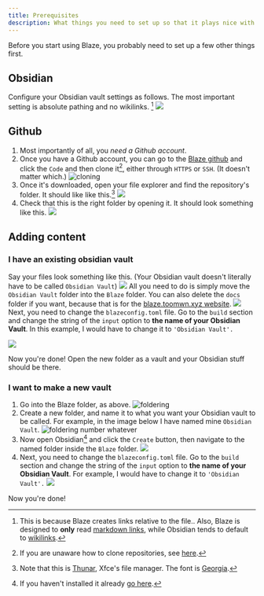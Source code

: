 ```yaml
---
title: Prerequisites
description: What things you need to set up so that it plays nice with Blaze.
---
```


Before you start using Blaze, you probably need to set up a few other things first.

## Obsidian
Configure your Obsidian vault settings as follows. The most important setting is absolute pathing and no wikilinks. [^1]
![](../assets/obbysettings.png)
## Github
1. Most importantly of all, you *need a Github account*.
2. Once you have a Github account, you can go to the [Blaze github](https://github.com/EddieTheEd/Blaze) and click the `Code` and then clone it[^2], either through `HTTPS` or `SSH`. (It doesn't matter which.)
![cloning](../cloning.png)
3. Once it's downloaded, open your file explorer and find the repository's folder. It should like like this.[^3]
![](../assets/foldering.png)
4. Check that this is the right folder by opening it. It should look something like this.
![](../assets/foldering2.png)
## Adding content
### I have an existing obsidian vault
Say your files look something like this. (Your Obsidian vault doesn't literally have to be called `Obsidian Vault`)
![](../assets/foldering2-1.png)
All you need to do is simply move the `Obsidian Vault` folder into the `Blaze` folder. You can also delete the `docs` folder if you want, because that is for the [blaze.toomwn.xyz website](https://blaze.toomwn.xyz/).
![](../assets/foldering%20number%20whatever.png)
Next, you need to change the `blazeconfig.toml` file.
Go to the `build` section and change the string of the `input` option to **the name of your Obsidian Vault**. In this example, I would have to change it to `'Obsidian Vault'.`

![](../assets/rename%20input.png)

Now you're done! Open the new folder as a vault and your Obsidian stuff should be there.
### I want to make a new vault
1. Go into the Blaze folder, as above.
![foldering](../assets/foldering2.png)
2. Create a new folder, and name it to what you want your Obsidian vault to be called. For example, in the image below I have named mine `Obsidian Vault`.
![foldering number whatever](../assets/foldering%20number%20whatever.png)
3. Now open Obsidian[^4] and click the `Create` button, then navigate to the named folder inside the `Blaze` folder.
![](../assets/obsidian%20create.png)
4. Next, you need to change the `blazeconfig.toml` file. Go to the `build` section and change the string of the `input` option to **the name of your Obsidian Vault**. For example, I would have to change it to `'Obsidian Vault'.`
![](../assets/rename%20input.png)

Now you're done!

[^1]: This is because Blaze creates links relative to the file.. Also, Blaze is designed to **only** read [markdown links](https://www.markdownguide.org/basic-syntax/), while Obsidian tends to default to [wikilinks](https://en.wikipedia.org/wiki/Help:Link).
[^2]: If you are unaware how to clone repositories, see [here](https://docs.github.com/en/repositories/creating-and-managing-repositories/cloning-a-repository).
[^3]: Note that this is [Thunar](https://docs.xfce.org/xfce/thunar/the-file-manager-window), Xfce's file manager. The font is [Georgia](https://en.wikipedia.org/wiki/Georgia_(typeface)).
[^4]: If you haven't installed it already [go here](https://obsidian.md/).